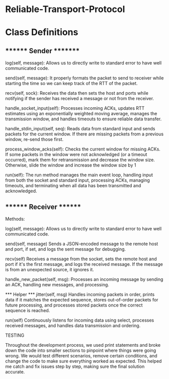 # Reliable-Transport-Protocol



# Class Definitions

## ****** Sender *******
log(self, message): 
Allows us to directly write to standard error to have well communicated code. 

send(self, message):
It properly formats the packet to send to receiver while starting the time so we can keep track of the RTT of the packet.

recv(self, sock):
Receives the data then sets the host and ports while notifying if the sender has received a message or not from the receiver. 

handle_socket_input(self):
Processes incoming ACKs, updates RTT estimates using an exponentially weighted moving 
average, manages the transmission window, and handles timeouts to ensure reliable data transfer.

handle_stdin_input(self, seq):
Reads data from standard input and sends packets for the current window. If there are missing packets from a previous 
window, re-send those first.

process_window_acks(self):
Checks the current window for missing ACKs. If some packets in the window were not acknowledged (or a timeout occurred), 
mark them for retransmission and decrease the window size. Otherwise, slide the window and increase the window size by 1

run(self):
The run method manages the main event loop, handling input from both the socket and standard input, processing ACKs, 
managing timeouts, and terminating when all data has been transmitted and acknowledged.

## ****** Receiver ******

Methods:

log(self, message):
Allows us to directly write to standard error to have well communicated code. 

send(self, message)
Sends a JSON-encoded message to the remote host and port, if set, and logs the 
sent message for debugging.

recv(self)
Receives a message from the socket, sets the remote host and port if it's the first message, and logs the 
received message. If the message is from an unexpected source, it ignores it.

handle_new_packet(self, msg): 
Processes an incoming message by sending an ACK, handling new messages, and processing.

*** Helper *** 
jitter(self, msg)
Handles incoming packets in order, prints data if it matches the expected sequence, stores out-of-order 
packets for future processing, and processes stored packets once the correct sequence is reached.

run(self)
Continuously listens for incoming data using select, processes received messages, and 
handles data transmission and ordering.


TESTING

Throughout the development process, we used print statements and broke down the code into smaller 
sections to pinpoint where things were going wrong. We would test different scenarios, remove certain conditions, 
and change the code to make sure everything worked as expected. This helped me catch and fix issues step by step, 
making sure the final solution accurate. 




